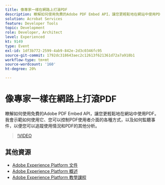 ```yaml
---
title: 像專家一樣在網路上打滾PDF
description: 瞭解如何使用免費的Adobe PDF Embed API，讓您更輕鬆地在網站中使用PDF。 我會示範如何使用它、您可以控制PDF使用者介面的各種方式，以及如何監聽事件，以便您可以追蹤使用情況和PDF的其他分析。
solution: Acrobat Services
feature: Developer Tools
topic: Development
role: Developer, Architect
level: Experienced
kt: 9149
type: Event
exl-id: 1df3b772-2599-4ab9-842e-2d3c0346fc95
source-git-commit: 1792dc318643aec2c12613f621361d72a7a918b1
workflow-type: tm+mt
source-wordcount: '160'
ht-degree: 20%

---
```


# 像專家一樣在網路上打滾PDF

瞭解如何使用免費的Adobe PDF Embed API，讓您更輕鬆地在網站中使用PDF。 我會示範如何使用它、您可以控制PDF使用者介面的各種方式，以及如何監聽事件，以便您可以追蹤使用情況和PDF的其他分析。


>[!VIDEO](https://video.tv.adobe.com/v/337602/?quality=12&learn=on&hidetitle=true)

## 其他資源

- [Adobe Experience Platform 文件](https://experienceleague.adobe.com/docs/experience-platform.html)
- [Adobe Experience Platform 概述](https://experienceleague.adobe.com/docs/experience-platform/landing/home.html?lang=zh-Hant)
- [Adobe Experience Platform 教學課程](https://experienceleague.adobe.com/docs/platform-learn/tutorials/overview.html?lang=zh-Hant)

